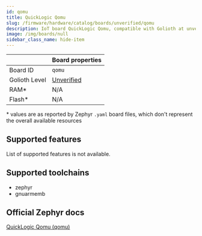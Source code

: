 ```yaml
---
id: qomu
title: QuickLogic Qomu
slug: /firmware/hardware/catalog/boards/unverified/qomu
description: IoT board QuickLogic Qomu, compatible with Golioth at unverified level.
image: /img/boards/null
sidebar_class_name: hide-item
---
```


[//]: # (This is an auto-generated file, do not edit! Changes to it will be lost upon re-generation)



|                | Board properties     |
| -------------  | -------------------- |
| Board ID       | `qomu` |
| Golioth Level  | [Unverified](/firmware/hardware#unverified-boards) |
| RAM*           | N/A |
| Flash*         | N/A |

\* values are as reported by Zephyr `.yaml` board files, which don't represent the overall available resources



## Supported features

List of supported features is not available.

## Supported toolchains

* zephyr
* gnuarmemb

## Official Zephyr docs

[QuickLogic Qomu (qomu)](https://docs.zephyrproject.org/latest/boards/quicklogic/qomu/doc/index.html)
